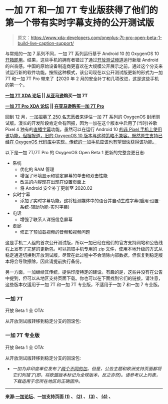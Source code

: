# 一加 7T 和一加 7T 专业版获得了他们的第一个带有实时字幕支持的公开测试版

> 原文：<https://www.xda-developers.com/oneplus-7t-pro-open-beta-1-build-live-caption-support/>

与常规的一加 7 系列不同，一加 7T 系列运行基于 Android 10 的 OxygenOS 10 [开箱即用](https://www.xda-developers.com/oneplus-7t-android-10-out-of-the-box/)。结果，这些手机的拥有者错过了通过[开放测试频道](https://www.xda-developers.com/tag/oxygenos-beta-program/)运行新版 Android 的兴奋感。中国的原始设备制造商更喜欢在大规模公开展示之前，通过这个分支来试运行新的软件功能。按照这种模式，该公司现在以公开测试版更新的形式为一加 7T 和一加 7T Pro 带来了【2020 年 2 月的安全补丁和几项改进，这是这些手机的第一个。

**[一加 7T XDA 论坛](https://forum.xda-developers.com/oneplus-7t) || [从亚马逊](https://www.amazon.in/Test-Exclusive-746/dp/B07DJHXTLJ/?tag=xdaportalin-21)购买一加 7T**

**[一加 7T Pro XDA 论坛](https://forum.xda-developers.com/7t-pro) || [在亚马逊购买一加 7T Pro](https://www.amazon.in/Test-Exclusive-749/dp/B07DJ8K2KT/?tag=xdaportalin-21)**

回到 12 月，[一加招募了 250 名志愿者](https://forums.oneplus.com/threads/we-want-you-closed-beta-testers-for-oneplus-7t-series.1153172/)来评估一加 7T 系列的 OxygenOS 封闭测试版。漫长的开发阶段肯定会有回报，因为一加在这个版本中启用了(当时)谷歌 Pixel 4 独有的[直播字幕](https://www.xda-developers.com/android-10-live-caption-google-pixel-4/)功能。虽然可以在运行 Android 10 [的非 Pixel 手机上使用该功能，但据报道，旧的 OxygenOS 10 版本与这种策略不兼容。既然原生支持已经在 OxygenOS 代码库中实现，传统的一加手机应该也有望很快获得该功能。](https://www.xda-developers.com/enable-pixel-4-live-caption-android-10/)

以下是一加 7T/7T Pro 的 OxygenOS Open Beta 1 更新的完整变更日志:

*   系统
    *   优化的 RAM 管理
    *   增强了环境显示和锁定屏幕的单击和双击性能
    *   改进的内容现在出现在设置页面上
    *   将 Android 安全补丁更新至 2020.02
*   实时字幕
    *   添加了实时字幕功能，这将检测媒体中的语音并自动生成字幕(启用:设置-系统-辅助功能-实时字幕)
*   电话
    *   增强了联系人详细信息屏幕
*   走廊
    *   修正了预加载视频的音频和视频问题

这是手机二人组的首次公开测试版，所以一加已经在他们的官方支持网站和公告线程上发布了完整的更新包。可以抓取手机专用的 zip 文件，使用本地升级的方式从稳定通道切换到开放测试版。尽管在此过程中不会清除内部数据，但恢复到稳定版本将会导致擦除，因此请提前执行备份。

另一方面，一加继续其传统，提供印度特定的建设。有趣的是，这些并没有在公告中提到，但可以从地区支持页面下载。你也可以在下面找到它们的链接。请注意，这些版本仅适用于一加 7T 和一加 7T 专业版，不适用于一加 7 和一加 7 专业版。

### 一加 7T

开放 Beta 1 全 OTA:

从开放测试版转移到稳定分支的回滚包:

### 一加 7T 专业版

开放 Beta 1 全 OTA:

从开放测试版转移到稳定分支的回滚包:

* *一加为非印度单位发布了[两个不同的包](https://forums.oneplus.com/threads/oxygen-os-open-beta-1-for-the-oneplus-7t-and-oneplus-7t-pro.1199654/page-10#post-21404020)。但是，公告主题和欧洲支持页面都将它们列错了(即，将欧盟版本标记为全球版本，反之亦然)。请参考以上列表，下载适用于您所在地区的正确固件。*

* * *

**来源:[一加论坛](https://forums.oneplus.com/threads/oxygen-os-open-beta-1-for-the-oneplus-7t-and-oneplus-7t-pro.1199654/)、一加支持页面 [(1)](https://onepluscom.pxf.io/c/2233363/916678/12532?subId1=UUxdaUeUpU27629&subId2=exda&u=https%3A%2F%2Fwww.oneplus.in%2Fsupport%2Fsoftwareupgrade%2Fdetails%3Fcode%3DPM1574161738631) 、 [(2)](https://onepluscom.pxf.io/c/2233363/916678/12532?subId1=UUxdaUeUpU27629&subId2=exda&u=https%3A%2F%2Fwww.oneplus.in%2Fsupport%2Fsoftwareupgrade%2Fdetails%3Fcode%3DPM1574162297465) 、 [(3)](https://onepluscom.pxf.io/c/2233363/916678/12532?subId1=UUxdaUeUpU27629&subId2=exda&u=https%3A%2F%2Fwww.oneplus.com%2Fuk%2Fsupport%2Fsoftwareupgrade%2Fdetails%3Fcode%3DPM1574161738631) 、 [(4)](https://onepluscom.pxf.io/c/2233363/916678/12532?subId1=UUxdaUeUpU27629&subId2=exda&u=https%3A%2F%2Fwww.oneplus.com%2Fuk%2Fsupport%2Fsoftwareupgrade%2Fdetails%3Fcode%3DPM1574162297465) 、**
